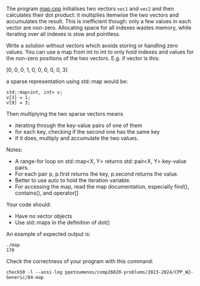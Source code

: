 The program [map.cpp](map.cpp) initialises two vectors `vec1` and `vec2` and
then calculates their dot product: it multiplies itemwise the two vectors and
accumulates the result. This is inefficient though: only a few values in each
vector are non-zero. Allocating space for all indexes wastes memory, while
iterating over all indexes is slow and pointless.

Write a solution without vectors which avoids storing or handling zero values.
You can use a map from int to int to only hold indexes and values for the
non-zero positions of the two vectors. E.g. if vector is this:

[0, 0, 0, 1, 0, 0, 0, 0, 0, 3]

a sparse representation using std::map would be:

```
std::map<int, int> v;
v[3] = 1;
v[9] = 3;
```

Then multiplying the two sparse vectors means
- iterating through the key-value pairs of one of them
- for each key, checking if the second one has the same key
- if it does, multiply and accumulate the two values.

Notes:
- A range-for loop on std::map<X, Y> returns std::pair<X, Y> key-value pairs.
- For each pair p, p.first returns the key, p.second returns the value.
- Better to use auto to hold the iteration variable.
- For accessing the map, read the map documentation, especially find(), contains(), and operator[]

Your code should:
- Have no vector objects
- Use std::maps in the definition of dot()

An example of expected output is:
```shell
./map
170
```

Check the correctness of your program with this command:
```shell
check50 -l --ansi-log ppetoumenos/comp26020-problems/2023-2024/CPP_W2-Generic/04-map
```
